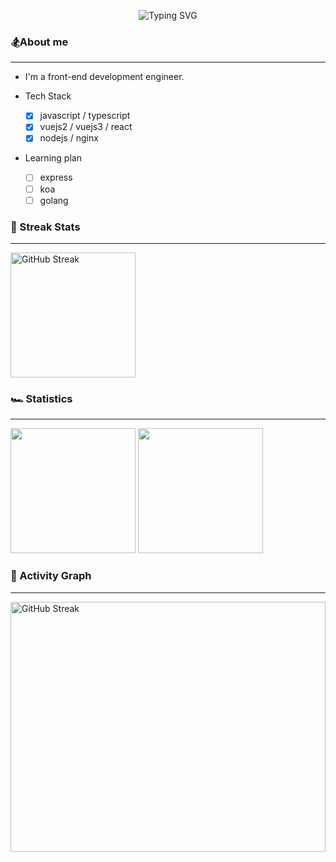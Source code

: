 <p align="center">
   <img src="https://readme-typing-svg.herokuapp.com?font=Fira+Code&pause=1000&color=BA54F7&random=false&width=460&lines=%F0%9F%91%8BHi+!+I'm+tengyuan+%EF%BC%8Cnice+to+see+u+%EF%BC%81" alt="Typing SVG" />
</p>

### 🏂About me

---

- I'm a front-end development engineer.
- Tech Stack

  - [x] javascript / typescript
  - [x] vuejs2 / vuejs3 / react
  - [x] nodejs / nginx

- Learning plan

  - [ ] express
  - [ ] koa
  - [ ] golang

### 🥊 Streak Stats

---

<div><img height="200px" src="https://github-readme-streak-stats.herokuapp.com?user=tengyuanOasis" alt="GitHub Streak" /></div>

### 🏎️ Statistics

---

<div>
   <img height="200px" src="https://github-readme-stats.vercel.app/api?username=tengyuanOasis" />
   <img height="200px" src="https://github-readme-stats.vercel.app/api/top-langs/?username=tengyuanOasis&layout=compact&langs_count=8" />
</div>

### 🧘 Activity Graph
---
<div><img height="400px"width="100%" src="https://github-readme-activity-graph.vercel.app/graph?username=tengyuanOasis&bg_color=ffffff&color=96228e&line=f40be4&point=403d3d&area=true&hide_border=true" alt="GitHub Streak" /></div>
